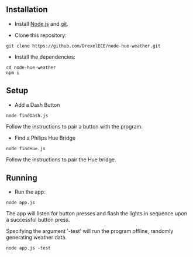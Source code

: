 ## Installation

* Install [Node.js](https://nodejs.org/en/) and [git](https://git-scm.com/downloads).

* Clone this repository:

```
git clone https://github.com/DrexelECE/node-hue-weather.git
```

* Install the dependencies:

```
cd node-hue-weather
npm i
```

## Setup

* Add a Dash Button

```
node findDash.js
```

Follow the instructions to pair a button with the program.

* Find a Philips Hue Bridge

```
node findHue.js
```

Follow the instructions to pair the Hue bridge.

## Running

* Run the app:

```
node app.js
```

The app will listen for button presses and flash the lights in sequence upon a successful button press.

Specifying the argument '-test' will run the program offline, randomly generating weather data.

```
node app.js -test
```
